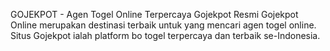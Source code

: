 GOJEKPOT - Agen Togel Online Terpercaya Gojekpot Resmi
Gojekpot Online merupakan destinasi terbaik untuk yang mencari agen togel online. Situs Gojekpot ialah platform bo togel terpercaya dan terbaik se-Indonesia.
